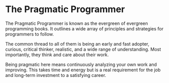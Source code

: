 # The Pragmatic Programmer

The Pragmatic Programmer is known as the evergreen of evergreen programming books. It outlines a wide array of principles and strategies for programmers to follow.

The common thread to all of them is being an early and fast adopter, curious, critical thinker, realistic, and a wide range of understanding. Most importantly, they think and care about their work.

Being pragmatic here means continuously analyzing your own work and improving. This takes time and energy but is a real requirement for the job and long-term investment to a satisfying career.

